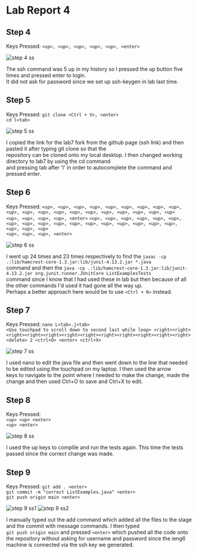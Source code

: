 # Lab Report 4 

## Step 4
Keys Pressed:
`<up>, <up>, <up>, <up>, <up>, <enter>` 
  
![step 4 ss](https://anchit-kumar.github.io/cse15l-lab-reports/Screenshot%202023-02-27%20at%2011.39.48%20PM.png) 
  
The ssh command was 5 up in my history so I pressed the up button five times and pressed enter to login. \
It did not ask for password since we set up ssh-keygen in lab last time. 

  
## Step 5
Keys Pressed:
`git clone <Ctrl + V>, <enter>` \
`cd l<tab>`


![step 5 ss](https://anchit-kumar.github.io/cse15l-lab-reports/Screenshot%202023-02-28%20at%207.00.49%20PM.png) 

I copied the link for the lab7 fork from the github page (ssh link) and then pasted it after typing git clone so that the \
repository can be cloned onto my local desktop. I then changed working directory to lab7 by using the cd command \
and pressing tab after 'l' in order to autocomplete the command and pressed enter. 
  
## Step 6
Keys Pressed:
`<up>, <up>, <up>, <up>, <up>, <up>, <up>, <up>, <up>, <up>, <up>, <up>, <up>, <up>, <up>, <up>, <up>, <up>, <up>, <up> ` \
`<up>, <up>, <up>, <up>, <enter>`
`<up>, <up>, <up>, <up>, <up>, <up>, <up>, <up>, <up>, <up>, <up>, <up>, <up>, <up>, <up>, <up>, <up>, <up>, <up>, <up>` \
`<up>, <up>, <up>, <enter>`

![step 6 ss](https://anchit-kumar.github.io/cse15l-lab-reports/Screenshot%202023-02-28%20at%2012.03.13%20AM.png) 

I went up 24 times and 23 times respectively to find the `javac -cp .:lib/hamcrest-core-1.3.jar:lib/junit-4.13.2.jar *.java` \
command and then the `java -cp .:lib/hamcrest-core-1.3.jar:lib/junit-4.13.2.jar org.junit.runner.JUnitCore ListExamplesTests` \
command since I know that I had used these in lab but then because of all the other commands I'd used it had gone all the way up.\
Perhaps a better approach here would be to use `<Ctrl + R>` instead. 
  
## Step 7
Keys Pressed:
`nano L<tab>.j<tab>` \
`<Use touchpad to scroll down to second last while loop> <right><right><right><right><right><right><right><right><right><right><right><right>` \
`<delete> 2 <ctrl+O> <enter> <ctrl+X>`

![step 7 ss](https://anchit-kumar.github.io/cse15l-lab-reports/Screenshot%202023-02-28%20at%2012.14.10%20AM.png) 
  
I used nano to edit the java file and then went down to the line that needed to be edited using the touchpad on my laptop. I then used the arrow \
keys to navigate to the point where I needed to make the change, made the change and then used Ctrl+O to save and Ctrl+X to edit.
  
## Step 8
Keys Pressed: \
`<up> <up> <enter>` \
`<up> <enter>`

![step 8 ss](https://anchit-kumar.github.io/cse15l-lab-reports/Screenshot%202023-02-28%20at%2012.23.13%20AM.png) 

I used the up keys to complile and run the tests again. This time the tests passed since the correct change was made. 
  
## Step 9
Keys Pressed:
`git add . <enter>` \
`git commit -m "correct ListExamples.java" <enter>` \
`git push origin main <enter>` 

![step 9 ss1](https://anchit-kumar.github.io/cse15l-lab-reports/Screenshot%202023-02-28%20at%207.08.20%20PM.png) 
![step 9 ss2](https://anchit-kumar.github.io/cse15l-lab-reports/Screenshot%202023-02-28%20at%207.09.14%20PM.png) 

I manually typed out the add command which added all the files to the stage and the commit with message commands. I then typed \
`git push origin main` and pressed `<enter>` which pushed all the code onto the repository without asking for username and password since the ieng6 \
machine is connected via the ssh key we generated.




